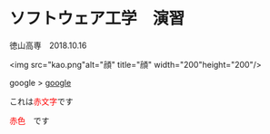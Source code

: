 # ソフトウェア工学　演習
  徳山高専　2018.10.16
  
<img src="kao.png"alt="顔" title="顔"
width="200"height="200"/>


google >
[google](https://www.google.com/)

これは<span style="color: red;">赤文字</span>です

<font color="Red">赤色</font>　です
